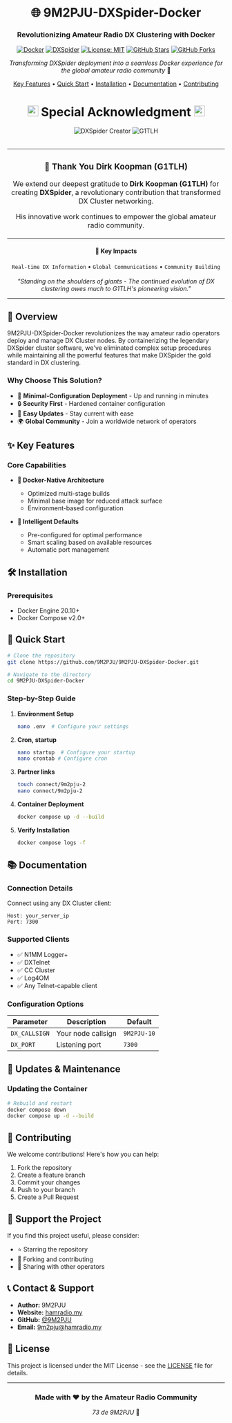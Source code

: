 <div align="center">

# 🌐 9M2PJU-DXSpider-Docker

### Revolutionizing Amateur Radio DX Clustering with Docker

[![Docker](https://img.shields.io/badge/Docker-2496ED?style=for-the-badge&logo=docker&logoColor=white)](https://www.docker.com/)
[![DXSpider](https://img.shields.io/badge/DXSpider-FF4B4B?style=for-the-badge&logo=radio&logoColor=white)](http://www.dxcluster.org/)
[![License: MIT](https://img.shields.io/badge/License-MIT-yellow.svg?style=for-the-badge)](LICENSE)
[![GitHub Stars](https://img.shields.io/github/stars/9M2PJU/9M2PJU-DXSpider-Docker?style=for-the-badge)](https://github.com/9M2PJU/9M2PJU-DXSpider-Docker/stargazers)
[![GitHub Forks](https://img.shields.io/github/forks/9M2PJU/9M2PJU-DXSpider-Docker?style=for-the-badge)](https://github.com/9M2PJU/9M2PJU-DXSpider-Docker/network/members)

*Transforming DXSpider deployment into a seamless Docker experience for the global amateur radio community* 📡

[Key Features](#-key-features) • [Quick Start](#-quick-start) • [Installation](#%EF%B8%8F-installation) • [Documentation](#-documentation) • [Contributing](#-contributing)

</div>

<div align="center">
  <h1>
    <img src="https://raw.githubusercontent.com/Tarikul-Islam-Anik/Animated-Fluent-Emojis/master/Emojis/Objects/Radio.png" alt="Radio" width="25" height="25" />
    Special Acknowledgment
    <img src="https://raw.githubusercontent.com/Tarikul-Islam-Anik/Animated-Fluent-Emojis/master/Emojis/Objects/Satellite%20Antenna.png" alt="Satellite" width="25" height="25" />
  </h1>
</div>

<div align="center">
  <img src="https://img.shields.io/badge/DXSpider-Creator-blue?style=for-the-badge" alt="DXSpider Creator"/>
  <img src="https://img.shields.io/badge/G1TLH-Amateur%20Radio-red?style=for-the-badge" alt="G1TLH"/>
</div>

<br>

<div align="center">
  <table>
    <tr>
      <td align="center">
        <h3>📡 Thank You Dirk Koopman (G1TLH)</h3>
        <p>We extend our deepest gratitude to <b>Dirk Koopman (G1TLH)</b> for creating <b>DXSpider</b>, 
        a revolutionary contribution that transformed DX Cluster networking.</p>
        <p>His innovative work continues to empower the global amateur radio community.</p>
      </td>
    </tr>
  </table>
</div>

<div align="center">
  <h4>🌟 Key Impacts</h4>
  <code>Real-time DX Information</code> •
  <code>Global Communications</code> •
  <code>Community Building</code>
</div>

<br>

<div align="center">
  <i>"Standing on the shoulders of giants - The continued evolution of DX clustering 
  owes much to G1TLH's pioneering vision."</i>
</div>

<hr>

## 📡 Overview

9M2PJU-DXSpider-Docker revolutionizes the way amateur radio operators deploy and manage DX Cluster nodes. By containerizing the legendary DXSpider cluster software, we've eliminated complex setup procedures while maintaining all the powerful features that make DXSpider the gold standard in DX clustering.

### Why Choose This Solution?

- 🚀 **Minimal-Configuration Deployment** - Up and running in minutes
- 🔒 **Security First** - Hardened container configuration
- 🔄 **Easy Updates** - Stay current with ease
- 🌍 **Global Community** - Join a worldwide network of operators

## ✨ Key Features

### Core Capabilities

- **🐳 Docker-Native Architecture**
  - Optimized multi-stage builds
  - Minimal base image for reduced attack surface
  - Environment-based configuration

- **🔧 Intelligent Defaults**
  - Pre-configured for optimal performance
  - Smart scaling based on available resources
  - Automatic port management

## 🛠️ Installation

### Prerequisites

- Docker Engine 20.10+
- Docker Compose v2.0+

## 🚀 Quick Start

```bash
# Clone the repository
git clone https://github.com/9M2PJU/9M2PJU-DXSpider-Docker.git

# Navigate to the directory
cd 9M2PJU-DXSpider-Docker
```

### Step-by-Step Guide

1. **Environment Setup**
   ```bash
   nano .env  # Configure your settings
   ```
2. **Cron, startup**
   ```bash
   nano startup  # Configure your startup
   nano crontab # Configure cron
   ```
3. **Partner links**
   ```bash
   touch connect/9m2pju-2
   nano connect/9m2pju-2
   ```

3. **Container Deployment**
   ```bash
   docker compose up -d --build
   ```

4. **Verify Installation**
   ```bash
   docker compose logs -f
   ```

## 📚 Documentation

### Connection Details

Connect using any DX Cluster client:
```
Host: your_server_ip
Port: 7300
```

### Supported Clients

- ✅ N1MM Logger+
- ✅ DXTelnet
- ✅ CC Cluster
- ✅ Log4OM
- ✅ Any Telnet-capable client

### Configuration Options

| Parameter | Description | Default |
|-----------|-------------|---------|
| `DX_CALLSIGN` | Your node callsign | `9M2PJU-10` |
| `DX_PORT` | Listening port | `7300` |

## 🔄 Updates & Maintenance

### Updating the Container

```bash
# Rebuild and restart
docker compose down
docker compose up -d --build
```

## 🤝 Contributing

We welcome contributions! Here's how you can help:

1. Fork the repository
2. Create a feature branch
3. Commit your changes
4. Push to your branch
5. Create a Pull Request

## 🌟 Support the Project

If you find this project useful, please consider:

- ⭐ Starring the repository
- 🔀 Forking and contributing
- 📢 Sharing with other operators

## 📞 Contact & Support

- **Author:** 9M2PJU
- **Website:** [hamradio.my](https://hamradio.my)
- **GitHub:** [@9M2PJU](https://github.com/9M2PJU)
- **Email:** [9m2pju@hamradio.my](mailto:9m2pju@hamradio.my)

## 📜 License

This project is licensed under the MIT License - see the [LICENSE](LICENSE) file for details.

---

<div align="center">

### Made with ❤️ by the Amateur Radio Community

*73 de 9M2PJU* 📡

</div>
